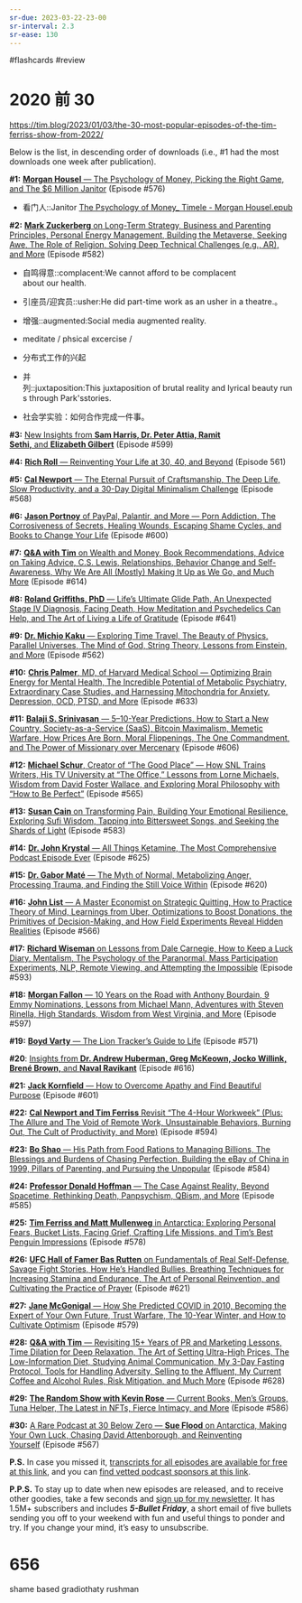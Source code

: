```yaml
---
sr-due: 2023-03-22-23-00
sr-interval: 2.3
sr-ease: 130
---
```


#flashcards 
#review 

# 2020 前 30
https://tim.blog/2023/01/03/the-30-most-popular-episodes-of-the-tim-ferriss-show-from-2022/

Below is the list, in descending order of downloads (i.e., #1 had the most downloads one week after publication).

**#1:** [**Morgan Housel** — The Psychology of Money, Picking the Right Game, and The $6 Million Janitor](https://tim.blog/2022/03/01/morgan-housel-the-psychology-of-money/) (Episode #576)
- 看门人::Janitor <!--SR:!2023-03-21-08-48,9.5,130-->
[The Psychology of Money_ Timele - Morgan Housel.epub](z_文献笔记/files/The%20Psychology%20of%20Money_%20Timele%20-%20Morgan%20Housel.epub)





**#2:** [**Mark Zuckerberg** on Long-Term Strategy, Business and Parenting Principles, Personal Energy Management, Building the Metaverse, Seeking Awe, The Role of Religion, Solving Deep Technical Challenges (e.g., AR), and More](https://tim.blog/2022/03/24/mark-zuckerberg/) (Episode #582)

- 自鸣得意::complacent:We cannot afford to be complacent about our health. <!--SR:!2023-03-23-16-29,1.3,130-->
- 引座员/迎宾员::usher:He did part-time work as an usher in a theatre.。 <!--SR:!2023-03-26-09-36,11.8,195-->
- 增强::augmented:Social media augmented reality. <!--SR:!2023-03-20-17-54,2,135-->

- meditate / phsical excercise /
- 分布式工作的兴起
- 并列::juxtaposition:This juxtaposition of brutal reality and lyrical beauty runs through Park'sstories. <!--SR:!2023-04-02-06-25,13.4,175-->
- 社会学实验：如何合作完成一件事。


**#3:** [New Insights from **Sam Harris, Dr. Peter Attia, Ramit Sethi,** and **Elizabeth Gilbert**](https://tim.blog/2022/06/08/sam-harris-peter-attia-ramit-sethi-elizabeth-gilbert/) (Episode #599)

**#4:** [**Rich Roll** — Reinventing Your Life at 30, 40, and Beyond](https://tim.blog/2022/01/04/rich-roll/) (Episode 561)

**#5:** [**Cal Newport** — The Eternal Pursuit of Craftsmanship, The Deep Life, Slow Productivity, and a 30-Day Digital Minimalism Challenge](https://tim.blog/2022/02/02/cal-newport/) (Episode #568)

**#6:** [**Jason Portnoy** of PayPal, Palantir, and More — Porn Addiction, The Corrosiveness of Secrets, Healing Wounds, Escaping Shame Cycles, and Books to Change Your Life](https://tim.blog/2022/06/15/jason-portnoy/) (Episode #600)

**#7:** [**Q&A with Tim** on Wealth and Money, Book Recommendations, Advice on Taking Advice, C.S. Lewis, Relationships, Behavior Change and Self-Awareness, Why We Are All (Mostly) Making It Up as We Go, and Much More](https://tim.blog/2022/08/11/q-a-tim-ferriss-wealth-money-happiness-relationships/) (Episode #614)

**#8:** [**Roland Griffiths, PhD** — Life’s Ultimate Glide Path, An Unexpected Stage IV Diagnosis, Facing Death, How Meditation and Psychedelics Can Help, and The Art of Living a Life of Gratitude](https://tim.blog/2022/12/08/roland-griffiths/) (Episode #641) 

**#9:** [**Dr. Michio Kaku** — Exploring Time Travel, The Beauty of Physics, Parallel Universes, The Mind of God, String Theory, Lessons from Einstein, and More](https://tim.blog/2022/01/07/michio-kaku/) (Episode #562)

**#10:** [**Chris Palmer**, MD, of Harvard Medical School — Optimizing Brain Energy for Mental Health, The Incredible Potential of Metabolic Psychiatry, Extraordinary Case Studies, and Harnessing Mitochondria for Anxiety, Depression, OCD, PTSD, and More](https://tim.blog/2022/11/10/chris-palmer/) (Episode #633)

**#11:** [**Balaji S. Srinivasan** — 5–10-Year Predictions, How to Start a New Country, Society-as-a-Service (SaaS), Bitcoin Maximalism, Memetic Warfare, How Prices Are Born, Moral Flippenings, The One Commandment, and The Power of Missionary over Mercenary](https://tim.blog/2022/07/04/balaji-srinivasan-network-state/) (Episode #606)

**#12:** [**Michael Schur**, Creator of “The Good Place” — How SNL Trains Writers, His TV University at “The Office,” Lessons from Lorne Michaels, Wisdom from David Foster Wallace, and Exploring Moral Philosophy with “How to Be Perfect”](https://tim.blog/2022/01/19/michael-schur/) (Episode #565)

**#13:** [**Susan Cain** on Transforming Pain, Building Your Emotional Resilience, Exploring Sufi Wisdom, Tapping into Bittersweet Songs, and Seeking the Shards of Light](https://tim.blog/2022/03/30/susan-cain-bittersweet/) (Episode #583)

**#14:** [**Dr. John Krystal** — All Things Ketamine, The Most Comprehensive Podcast Episode Ever](https://tim.blog/2022/09/30/dr-john-krystal-ketamine/) (Episode #625)

**#15:** [**Dr. Gabor Maté** — The Myth of Normal, Metabolizing Anger, Processing Trauma, and Finding the Still Voice Within](https://tim.blog/2022/09/07/dr-gabor-mate-myth-of-normal/) (Episode #620)

**#16:** [**John List** — A Master Economist on Strategic Quitting, How to Practice Theory of Mind, Learnings from Uber, Optimizations to Boost Donations, the Primitives of Decision-Making, and How Field Experiments Reveal Hidden Realities](https://tim.blog/2022/01/26/john-list/) (Episode #566)

**#17:** [**Richard Wiseman** on Lessons from Dale Carnegie, How to Keep a Luck Diary, Mentalism, The Psychology of the Paranormal, Mass Participation Experiments, NLP, Remote Viewing, and Attempting the Impossible](https://tim.blog/2022/05/10/richard-wiseman/) (Episode #593)

**#18:** [**Morgan Fallon** — 10 Years on the Road with Anthony Bourdain, 9 Emmy Nominations, Lessons from Michael Mann, Adventures with Steven Rinella, High Standards, Wisdom from West Virginia, and More](https://tim.blog/2022/05/26/morgan-fallon/) (Episode #597) 

**#19:** [**Boyd Varty** — The Lion Tracker’s Guide to Life](https://tim.blog/2022/02/15/boyd-varty/) (Episode #571)

**#20**: [Insights from **Dr. Andrew Huberman, Greg McKeown, Jocko Willink, Brené Brown,** and **Naval Ravikant**](https://tim.blog/2022/08/24/insights-from-dr-andrew-huberman-greg-mckeown-jocko-willink-brene-brown-and-naval-ravikant/) (Episode #616)

**#21:** [**Jack Kornfield** — How to Overcome Apathy and Find Beautiful Purpose](https://tim.blog/2022/06/22/jack-kornfield-2/) (Episode #601)

**#22:** [**Cal Newport** **and Tim Ferriss** Revisit “The 4-Hour Workweek” (Plus: The Allure and The Void of Remote Work, Unsustainable Behaviors, Burning Out, The Cult of Productivity, and More)](https://tim.blog/2022/05/17/cal-newport-and-tim-ferriss-revisit-the-4-hour-workweek/) (Episode #594) 

**#23:** [**Bo Shao** — His Path from Food Rations to Managing Billions, The Blessings and Burdens of Chasing Perfection, Building the eBay of China in 1999, Pillars of Parenting, and Pursuing the Unpopular](https://tim.blog/2022/04/06/bo-shao/) (Episode #584)

**#24:** [**Professor Donald Hoffman** — The Case Against Reality, Beyond Spacetime, Rethinking Death, Panpsychism, QBism, and More](https://tim.blog/2022/04/13/donald-hoffman/) (Episode #585)

**#25:** [**Tim Ferriss and Matt Mullenweg** in Antarctica: Exploring Personal Fears, Bucket Lists, Facing Grief, Crafting Life Missions, and Tim’s Best Penguin Impressions](https://tim.blog/2022/03/09/matt-mullenweg-antarctica/) (Episode #578) 

**#26:** [**UFC Hall of Famer Bas Rutten** on Fundamentals of Real Self-Defense, Savage Fight Stories, How He’s Handled Bullies, Breathing Techniques for Increasing Stamina and Endurance, The Art of Personal Reinvention, and Cultivating the Practice of Prayer](https://tim.blog/2022/09/15/bas-rutten/) (Episode #621)

**#27:** [**Jane McGonigal** — How She Predicted COVID in 2010, Becoming the Expert of Your Own Future, Trust Warfare, The 10-Year Winter, and How to Cultivate Optimism](https://tim.blog/2022/03/16/jane-mcgonigal-imaginable/) (Episode #579)

**#28:** [**Q&A with Tim** — Revisiting 15+ Years of PR and Marketing Lessons, Time Dilation for Deep Relaxation, The Art of Setting Ultra-High Prices, The Low-Information Diet, Studying Animal Communication, My 3-Day Fasting Protocol, Tools for Handling Adversity, Selling to the Affluent, My Current Coffee and Alcohol Rules, Risk Mitigation, and Much More](https://tim.blog/2022/10/12/qa-with-tim-ferriss/) (Episode #628)

**#29:** [**The Random Show with Kevin Rose** — Current Books, Men’s Groups, Tuna Helper, The Latest in NFTs, Fierce Intimacy, and More](https://tim.blog/2022/04/13/the-random-show-with-kevin-rose/) (Episode #586) 

**#30:** [A Rare Podcast at 30 Below Zero — **Sue Flood** on Antarctica, Making Your Own Luck, Chasing David Attenborough, and Reinventing Yourself](https://tim.blog/2022/01/28/sue-flood/) (Episode #567) 

**P.S.** In case you missed it, [transcripts for all episodes are available for free at this link](https://tim.blog/2018/09/20/all-transcripts-from-the-tim-ferriss-show/), and you can [find vetted podcast sponsors at this link](https://tim.blog/podcast-sponsors/).

**P.P.S.** To stay up to date when new episodes are released, and to receive other goodies, take a few seconds and [sign up for my newsletter](https://go.tim.blog/5-bullet-friday-1/). It has 1.5M+ subscribers and includes _**5-Bullet Friday**_, a short email of five bullets sending you off to your weekend with fun and useful things to ponder and try. If you change your mind, it’s easy to unsubscribe.






# 656
shame based 
gradiothaty
rushman